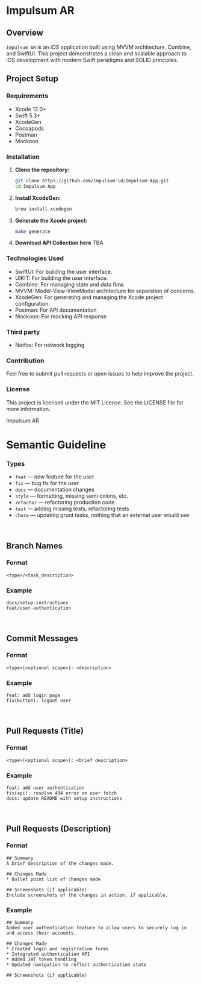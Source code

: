 # Impulsum AR

## Overview
`Impulsum AR` is an iOS application built using MVVM architecture, Combine, and SwiftUI. This project demonstrates a clean and scalable approach to iOS development with modern Swift paradigms and SOLID principles.

## Project Setup

### Requirements
- Xcode 12.0+
- Swift 5.3+
- XcodeGen
- Cocoapods
- Postman
- Mockoon

### Installation

1. **Clone the repository:**
   ```sh
   git clone https://github.com/Impulsum-id/Impulsum-App.git
   cd Impulsum-App

2. **Install XcodeGen:**
    ```sh
    brew install xcodegen

3. **Generate the Xcode project:**
    ```sh
    make generate
   ```

4. **Download API Collection here**
    TBA

### Technologies Used
- SwiftUI: For building the user interface.
- UIKIT: For building the user interface.
- Combine: For managing state and data flow.
- MVVM: Model-View-ViewModel architecture for separation of concerns.
- XcodeGen: For generating and managing the Xcode project configuration.
- Postman: For API documentation
- Mockoon: For mocking API response

### Third party
- Netfox: For network logging

### Contribution
Feel free to submit pull requests or open issues to help improve the project.

### License
This project is licensed under the MIT License. See the LICENSE file for more information.

Impulsum AR

# Semantic Guideline

### Types
- `feat` — new feature for the user
- `fix` — bug fix for the user
- `docs` — documentation changes
- `style` — formatting, missing semi colons, etc.
- `refactor` — refactoring production code
- `test` — adding missing tests, refactoring tests
- `chore` — updating grunt tasks, nothing that an external user would see

<br>

## Branch Names
### Format
```
<type>/<task_description>
```

### Example
```
docs/setup-instructions
feat/user-authentication
```

<br>

## Commit Messages
### Format
```
<type>(<optional scope>): <description>
```

### Example
```
feat: add login page
fix(button): logout user
```

<br>

## Pull Requests (Title)
### Format
```
<type>(<optional scope>): <brief description>
```

### Example
```
feat: add user authentication
fix(api): resolve 404 error on user fetch
docs: update README with setup instructions
```

<br>

## Pull Requests (Description)
### Format
```
## Summary
A brief description of the changes made.

## Changes Made
* Bullet point list of changes made

## Screenshots (if applicable)
Include screenshots of the changes in action, if applicable.
```

### Example
```
## Summary
Added user authentication feature to allow users to securely log in and access their accounts.

## Changes Made
* Created login and registration forms
* Integrated authentication API
* Added JWT token handling
* Updated navigation to reflect authentication state

## Screenshots (if applicable)
```
